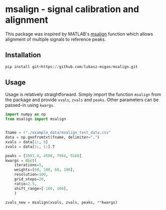 # msalign - signal calibration and alignment

This package was inspired by MATLAB's [msalign](https://nl.mathworks.com/help/bioinfo/ref/msalign.html) function which
allows alignment of multiple signals to reference peaks.

## Installation

```python
pip install git+https://github.com/lukasz-migas/msalign.git
```

## Usage
Usage is relatively straightforward. Simply import the function `msalign` from the package and provide `xvals`, `zvals`
and `peaks`. Other parameters can be passed-in using `kwargs`.

```python
import numpy as np
from msalign import msalign


fname = r"./example_data/msalign_test_data.csv"
data = np.genfromtxt(fname, delimiter=",")
xvals = data[1:, 0]
zvals = data[1:, 1:].T

peaks = [3991.4, 4598, 7964, 9160]
kwargs = dict(
    iterations=5, 
    weights=[60, 100, 60, 100], 
    resolution=100, 
    grid_steps=20, 
    ratio=2.5, 
    shift_range=[-100, 100],
    )

zvals_new = msalign(xvals, zvals, peaks, **kwargs)
```